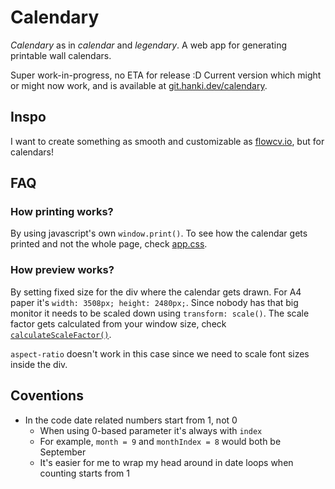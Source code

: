 # Calendary

_Calendary_ as in _calendar_ and _legendary_. A web app for generating printable wall calendars.

Super work-in-progress, no ETA for release :D Current version which might or might now work, and is available at [git.hanki.dev/calendary](https://git.hanki.dev/calendary).

## Inspo

I want to create something as smooth and customizable as [flowcv.io](https://flowcv.com/), but for calendars!

## FAQ

### How printing works?

By using javascript's own `window.print()`. To see how the calendar gets printed and not the whole page, check [app.css](./src/app.css).

### How preview works?

By setting fixed size for the div where the calendar gets drawn. For A4 paper it's `width: 3508px; height: 2480px;`.
Since nobody has that big monitor it needs to be scaled down using `transform: scale()`.
The scale factor gets calculated from your window size, check [`calculateScaleFactor()`](./src/components/canvas.svelte).

`aspect-ratio` doesn't work in this case since we need to scale font sizes inside the div.

## Coventions

- In the code date related numbers start from 1, not 0
  - When using 0-based parameter it's always with `index`
  - For example, `month = 9` and `monthIndex = 8` would both be September
  - It's easier for me to wrap my head around in date loops when counting starts from 1